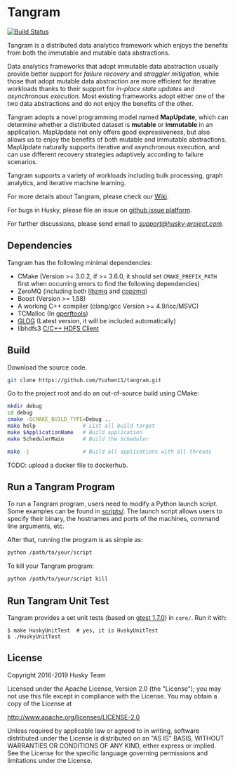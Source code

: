 # Tangram

[![Build Status](https://travis-ci.com/Yuzhen11/tangram.svg?branch=master)](https://travis-ci.com/Yuzhen11/tangram)

Tangram is a distributed data analytics framework which enjoys the benefits from both the immutable and mutable data abstractions. 

Data analytics frameworks that adopt immutable data abstraction usually provide better support for _failure recovery_ and _straggler mitigation_, while those that adopt mutable data abstraction are more efficient for iterative workloads thanks to their support for _in-place state updates_ and _asynchronous execution_. Most existing frameworks adopt either one of the two data abstractions and do not enjoy the benefits of the other. 

Tangram adopts a novel programming model named **MapUpdate**, which can determine whether a distributed dataset is **mutable** or **immutable** in an application. MapUpdate not only offers good expressiveness, but also allows us to enjoy the benefits of both mutable and immutable abstractions. MapUpdate naturally supports iterative and asynchronous execution, and can use different recovery strategies adaptively according to failure scenarios. 

Tangram supports a variety of workloads including bulk processing, graph analytics, and iterative machine learning.

For more details about Tangram, please check our [Wiki](https://github.com/Yuzhen11/tangram/wiki).

For bugs in Husky, please file an issue on [github issue platform](https://github.com/Yuzhen11/tangram/issues).

For further discussions, please send email to *support@husky-project.com*.

Dependencies
-------------

Tangram has the following minimal dependencies:

* CMake (Version >= 3.0.2, if >= 3.6.0, it should set `CMAKE_PREFIX_PATH` first when occurring errors to find the following dependencies)
* ZeroMQ (including both [libzmq](https://github.com/zeromq/libzmq) and [cppzmq](https://github.com/zeromq/cppzmq))
* Boost (Version >= 1.58)
* A working C++ compiler (clang/gcc Version >= 4.9/icc/MSVC)
* TCMalloc (In [gperftools](https://github.com/gperftools/gperftools))
* [GLOG](https://github.com/google/glog) (Latest version, it will be included automatically)
* libhdfs3 [C/C++ HDFS Client](https://github.com/Pivotal-Data-Attic/pivotalrd-libhdfs3)

## Build

Download the source code.
```sh
git clone https://github.com/Yuzhen11/tangram.git
```

Go to the project root and do an out-of-source build using CMake:
```sh
mkdir debug
cd debug
cmake -DCMAKE_BUILD_TYPE=Debug ..
make help               # List all build target
make $ApplicationName   # Build application
make SchedulerMain      # Build the Scheduler

make -j                 # Build all applications with all threads
```

TODO: upload a docker file to dockerhub.

## Run a Tangram Program

To run a Tangram program, users need to modify a Python launch script. Some examples can be found in [scripts/](https://github.com/Yuzhen11/tangram/tree/master/scripts). The launch script allows users to specify their binary, the hostnames and ports of the machines, command line arguments, etc. 

After that, running the program is as simple as:

```sh
python /path/to/your/script
```

To kill your Tangram program:

```sh
python /path/to/your/script kill
```

Run Tangram Unit Test
--------------------

Tangram provides a set unit tests (based on [gtest 1.7.0](https://github.com/google/googletest)) in `core/`. Run it with:

    $ make HuskyUnitTest  # yes, it is HuskyUnitTest
    $ ./HuskyUnitTest

License
---------------

Copyright 2016-2019 Husky Team

Licensed under the Apache License, Version 2.0 (the "License");
you may not use this file except in compliance with the License.
You may obtain a copy of the License at

http://www.apache.org/licenses/LICENSE-2.0

Unless required by applicable law or agreed to in writing, software
distributed under the License is distributed on an "AS IS" BASIS,
WITHOUT WARRANTIES OR CONDITIONS OF ANY KIND, either express or implied.
See the License for the specific language governing permissions and
limitations under the License.
